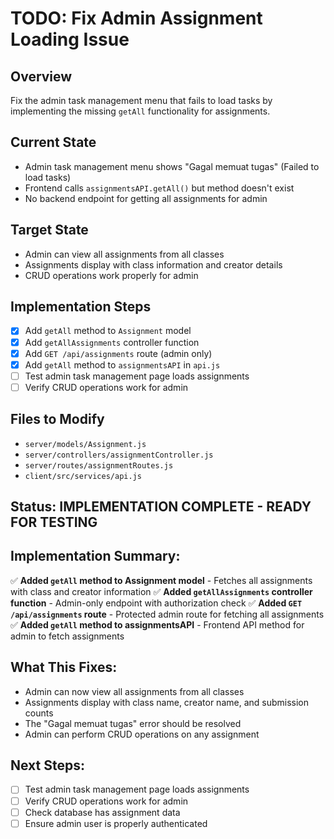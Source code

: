 # TODO: Fix Admin Assignment Loading Issue

## Overview
Fix the admin task management menu that fails to load tasks by implementing the missing `getAll` functionality for assignments.

## Current State
- Admin task management menu shows "Gagal memuat tugas" (Failed to load tasks)
- Frontend calls `assignmentsAPI.getAll()` but method doesn't exist
- No backend endpoint for getting all assignments for admin

## Target State
- Admin can view all assignments from all classes
- Assignments display with class information and creator details
- CRUD operations work properly for admin

## Implementation Steps
- [x] Add `getAll` method to `Assignment` model
- [x] Add `getAllAssignments` controller function
- [x] Add `GET /api/assignments` route (admin only)
- [x] Add `getAll` method to `assignmentsAPI` in `api.js`
- [ ] Test admin task management page loads assignments
- [ ] Verify CRUD operations work for admin

## Files to Modify
- `server/models/Assignment.js`
- `server/controllers/assignmentController.js`
- `server/routes/assignmentRoutes.js`
- `client/src/services/api.js`

## Status: IMPLEMENTATION COMPLETE - READY FOR TESTING

## Implementation Summary:
✅ **Added `getAll` method to Assignment model** - Fetches all assignments with class and creator information
✅ **Added `getAllAssignments` controller function** - Admin-only endpoint with authorization check
✅ **Added `GET /api/assignments` route** - Protected admin route for fetching all assignments
✅ **Added `getAll` method to assignmentsAPI** - Frontend API method for admin to fetch assignments

## What This Fixes:
- Admin can now view all assignments from all classes
- Assignments display with class name, creator name, and submission counts
- The "Gagal memuat tugas" error should be resolved
- Admin can perform CRUD operations on any assignment

## Next Steps:
- [ ] Test admin task management page loads assignments
- [ ] Verify CRUD operations work for admin
- [ ] Check database has assignment data
- [ ] Ensure admin user is properly authenticated
